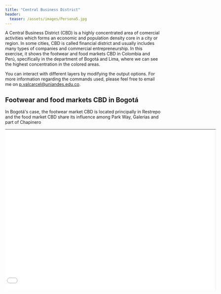 ```yaml
---
title: "Central Business District"
header:
  teaser: /assets/images/Persona5.jpg
---
```

A Central Business District (CBD) is a highly concentrated area of comercial activities which forms an economic and population density core in a city or region. In some cities, CBD is called financial district and usually includes many types of companies and commercial entrepreneurship. In this exercise, it shows the footwear and food markets CBD in Colombia and Perú, specifically in the department of Bogotá and Lima, where we can see the highest concentration in the colored areas.

You can interact with different layers by modifying the output options. For more information regarding the commands used, please feel free to email me on <a href="mailto:p.valcarcel@uniandes.edu.co">p.valcarcel@uniandes.edu.co</a>.

## Footwear and food markets CBD in Bogotá

In Bogotá's case, the footwear market CBD is located principally in Restrepo and the food market CBD share its influence among Park Way, Galerías and part of Chapinero 

<div style="margin: auto; width: 700px; height: 520px; overflow: hidden; padding-left: 0">
    <iframe src="\assets\Shapes\CBD_Map.html" style="width: 100%; height: 100%; margin-left: -20px"></iframe>
</div>
